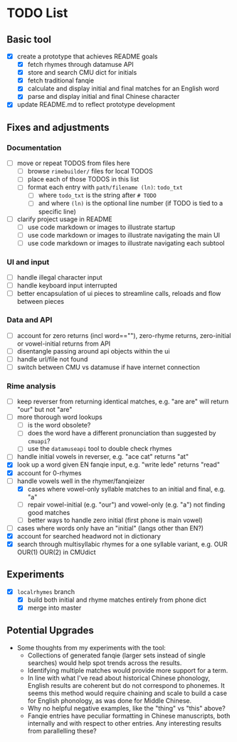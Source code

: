 # TODO List

## Basic tool
- [X] create a prototype that achieves README goals
	- [X] fetch rhymes through datamuse API
	- [X] store and search CMU dict for initials
	- [X] fetch traditional fanqie
	- [X] calculate and display initial and final matches for an English word
	- [X] parse and display initial and final Chinese character
- [X] update README.md to reflect prototype development

## Fixes and adjustments

### Documentation
- [ ] move or repeat TODOS from files here
	- [ ] browse `rimebuilder/` files for local TODOS
	- [ ] place each of those TODOS in this list
	- [ ] format each entry with `path/filename (ln)`: `todo_txt`
		- [ ] where `todo_txt` is the string after `# TODO `
		- [ ] and where `(ln)` is the optional line number (if TODO is tied to a specific line)
- [ ] clarify project usage in README
	- [ ] use code markdown or images to illustrate startup
	- [ ] use code markdown or images to illustrate navigating the main UI
	- [ ] use code markdown or images to illustrate navigating each subtool

### UI and input
- [ ] handle illegal character input
- [ ] handle keyboard input interrupted
- [ ] better encapsulation of ui pieces to streamline calls, reloads and flow between pieces

### Data and API
- [ ] account for zero returns (incl word==""), zero-rhyme returns, zero-initial or vowel-initial returns from API
- [ ] disentangle passing around api objects within the ui
- [ ] handle url/file not found
- [ ] switch between CMU vs datamuse if have internet connection

### Rime analysis
- [ ] keep reverser from returning identical matches, e.g. "are are" will return "our" but not "are"
- [ ] more thorough word lookups
	- [ ] is the word obsolete?
	- [ ] does the word have a different pronunciation than suggested by `cmuapi`?
	- [ ] use the `datamuseapi` tool to double check rhymes
- [ ] handle initial vowels in reverser, e.g. "ace cat" returns "at"
- [X] look up a word given EN fanqie input, e.g. "write lede" returns "read"
- [X] account for 0-rhymes
- [ ] handle vowels well in the rhymer/fanqieizer
	- [X] cases where vowel-only syllable matches to an initial and final, e.g. "a"
	- [ ] repair vowel-initial (e.g. "our") and vowel-only (e.g. "a") not finding good matches
	- [ ] better ways to handle zero initial (first phone is main vowel)
- [ ] cases where words only have an "initial" (langs other than EN?)
- [X] account for searched headword not in dictionary
- [X] search through multisyllabic rhymes for a one syllable variant, e.g. OUR OUR(1) OUR(2) in CMUdict

## Experiments
- [X] `localrhymes` branch
	- [X] build both initial and rhyme matches entirely from phone dict
	- [X] merge into master

## Potential Upgrades
- Some thoughts from my experiments with the tool:
	- Collections of generated fanqie (larger sets instead of single searches) would help spot trends across the results.
	- Identifying multiple matches would provide more support for a term.
	- In line with what I've read about historical Chinese phonology, English results are coherent but do not correspond to phonemes. It seems this method would require chaining and scale to build a case for English phonology, as was done for Middle Chinese.
	- Why no helpful negative examples, like the "thing" vs "this" above?
	- Fanqie entries have peculiar formatting in Chinese manuscripts, both internally and with respect to other entries. Any interesting results from parallelling these?
